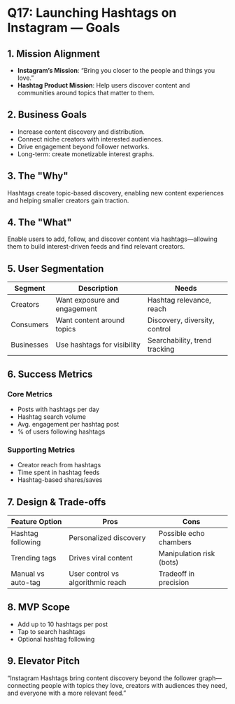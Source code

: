 # Q17: Launching Hashtags on Instagram — Goals

## 1. Mission Alignment
- **Instagram’s Mission**: “Bring you closer to the people and things you love.”
- **Hashtag Product Mission**: Help users discover content and communities around topics that matter to them.

## 2. Business Goals
- Increase content discovery and distribution.
- Connect niche creators with interested audiences.
- Drive engagement beyond follower networks.
- Long-term: create monetizable interest graphs.

## 3. The "Why"
Hashtags create topic-based discovery, enabling new content experiences and helping smaller creators gain traction.

## 4. The "What"
Enable users to add, follow, and discover content via hashtags—allowing them to build interest-driven feeds and find relevant creators.

## 5. User Segmentation

| Segment         | Description                      | Needs                             |
|------------------|----------------------------------|-----------------------------------|
| Creators         | Want exposure and engagement     | Hashtag relevance, reach          |
| Consumers        | Want content around topics       | Discovery, diversity, control     |
| Businesses       | Use hashtags for visibility      | Searchability, trend tracking     |

## 6. Success Metrics

### Core Metrics
- Posts with hashtags per day
- Hashtag search volume
- Avg. engagement per hashtag post
- % of users following hashtags

### Supporting Metrics
- Creator reach from hashtags
- Time spent in hashtag feeds
- Hashtag-based shares/saves

## 7. Design & Trade-offs

| Feature Option     | Pros                              | Cons                              |
|--------------------|------------------------------------|-----------------------------------|
| Hashtag following  | Personalized discovery             | Possible echo chambers            |
| Trending tags      | Drives viral content               | Manipulation risk (bots)          |
| Manual vs auto-tag | User control vs algorithmic reach  | Tradeoff in precision             |

## 8. MVP Scope
- Add up to 10 hashtags per post
- Tap to search hashtags
- Optional hashtag following

## 9. Elevator Pitch
“Instagram Hashtags bring content discovery beyond the follower graph—connecting people with topics they love, creators with audiences they need, and everyone with a more relevant feed.”
